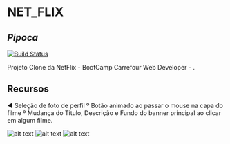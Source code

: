 # NET_FLIX
## _Pipoca_



[![Build Status](https://travis-ci.org/joemccann/dillinger.svg?branch=master)](https://travis-ci.org/joemccann/dillinger)

Projeto Clone da NetFlix - BootCamp Carrefour Web Developer - .



## Recursos

◄ Seleção de foto de perfil
º Botão animado ao passar o mouse na capa do filme
º Mudança do Titulo, Descrição e Fundo do banner principal ao clicar em algum filme.

![alt text](https://i.imgur.com/ZEo3SCJ.jpg)
![alt text](https://i.imgur.com/4aomb5q.jpg)
![alt text](https://i.imgur.com/WyjIxlU.jpeg)
